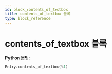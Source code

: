 ```yaml
---
id: block_contents_of_textbox
title: contents_of_textbox 블록
type: block_reference
---
```


# contents_of_textbox 블록

**Python 문법:**
```python
Entry.contents_of_textbox(%1)
```

